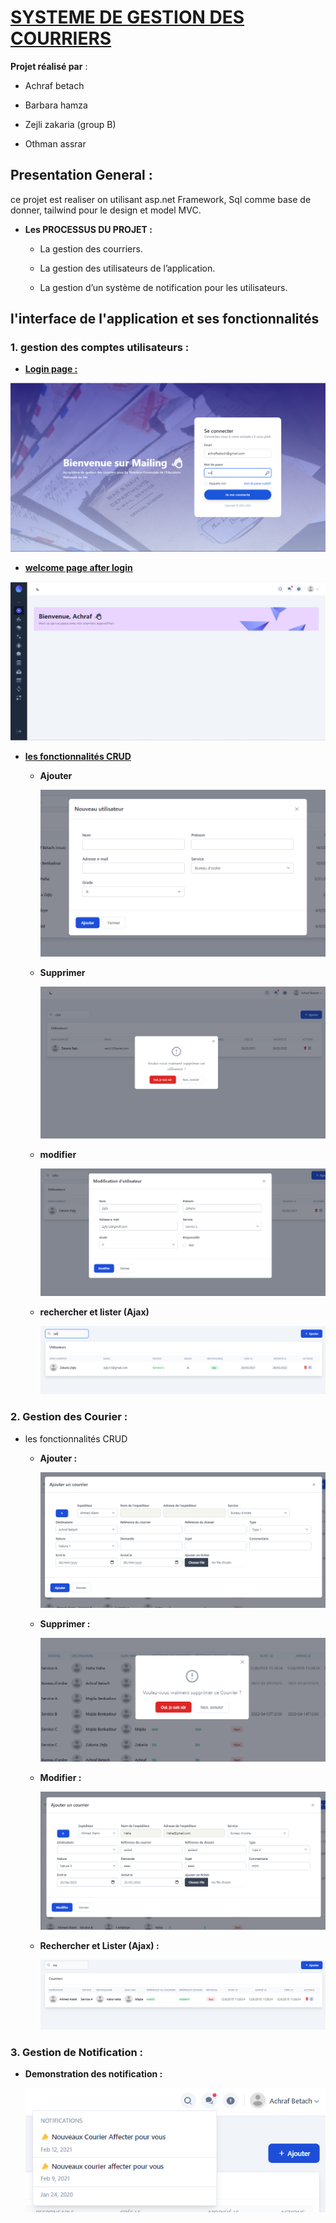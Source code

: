 # <u>SYSTEME DE GESTION DES COURRIERS</u>

**Projet réalisé par** :

* Achraf betach

* Barbara hamza

* Zejli zakaria (group B)

* Othman assrar

## Presentation General :

ce projet est realiser  on utilisant asp.net Framework, Sql comme base de donner, tailwind pour le design et model MVC.

- **Les PROCESSUS DU PROJET :**
  
  * La gestion des courriers.
  
  * La gestion des utilisateurs de l’application.
  
  * La gestion d’un système de notification pour les utilisateurs.

## l'interface de l'application et ses fonctionnalités

### 1. gestion des comptes utilisateurs :

* <u>**Login page :**</u>

![](Assets/ScreenShot.png)

* **<u>welcome page after login</u>**

![](Assets/dashboard.png)

* <u>**les fonctionnalités CRUD**</u>
  
  * **Ajouter**
    
    ![](Assets/ajoter.png)
  
  * **Supprimer**
    
    ![](Assets/Delete.png)
  
  * **modifier**
    
    ![](Assets/modifier.png)
  
  * **rechercher et lister (Ajax)**
    
    ![](Assets/recherches.png)

### 2. Gestion des Courier :

* les fonctionnalités CRUD
  
  * **Ajouter :**
    
    ![](Assets/jacobs.png)
  
  * **Supprimer :**
    
    ![](Assets/supp.png)
  
  * **Modifier :**
    
    ![](Assets/mod.png)
  
  * **Rechercher et Lister (Ajax) :**
    
    ![](Assets/majda.png)

### 3. Gestion de Notification :

* **Demonstration des notification :**
  
  ![](Assets/noti.png)
